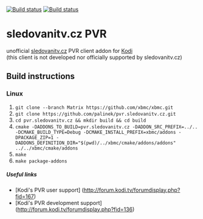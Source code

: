 [![Build status](https://travis-ci.org/palinek/pvr.sledovanitv.cz.svg?branch=master)](https://travis-ci.org/palinek/pvr.sledovanitv.cz)
[![Build status](https://ci.appveyor.com/api/projects/status/02qaoie8tcv4klnf/branch/master?svg=true)](https://ci.appveyor.com/project/palinek/pvr-sledovanitv-cz/branch/master)

# sledovanitv.cz PVR
unofficial [sledovanitv.cz](https://sledovanitv.cz) PVR client addon for [Kodi](http://kodi.tv)  
(this client is not developed nor officially supported by sledovanitv.cz)

## Build instructions

### Linux

1. `git clone --branch Matrix https://github.com/xbmc/xbmc.git`
2. `git clone https://github.com/palinek/pvr.sledovanitv.cz.git`
3. `cd pvr.sledovanitv.cz && mkdir build && cd build`
4. `cmake -DADDONS_TO_BUILD=pvr.sledovanitv.cz -DADDON_SRC_PREFIX=../.. -DCMAKE_BUILD_TYPE=Debug -DCMAKE_INSTALL_PREFIX=xbmc/addons -DPACKAGE_ZIP=1 -DADDONS_DEFINITION_DIR="$(pwd)/../xbmc/cmake/addons/addons" ../../xbmc/cmake/addons`
5. `make`
6. `make package-addons`

##### Useful links

* [Kodi's PVR user support] (http://forum.kodi.tv/forumdisplay.php?fid=167)
* [Kodi's PVR development support] (http://forum.kodi.tv/forumdisplay.php?fid=136)
